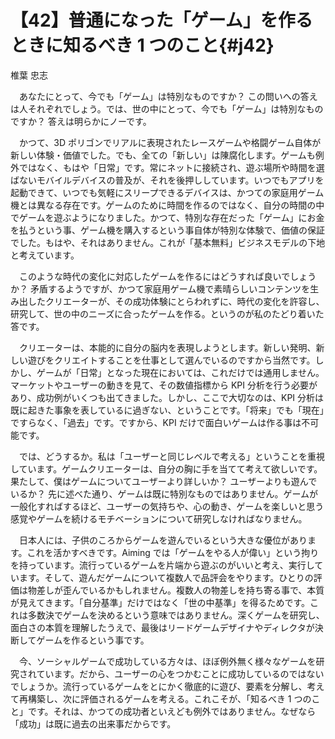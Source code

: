 # 【42】普通になった「ゲーム」を作るときに知るべき 1 つのこと{#j42}

<div class="author">椎葉 忠志</div>

　あなたにとって、今でも「ゲーム」は特別なものですか？ この問いへの答えは人それぞれでしょう。では、世の中にとって、今でも「ゲーム」は特別なものですか？ 答えは明らかにノーです。

　かつて、3D ポリゴンでリアルに表現されたレースゲームや格闘ゲーム自体が新しい体験・価値でした。でも、全ての「新しい」は陳腐化します。ゲームも例外ではなく、もはや「日常」です。常にネットに接続され、遊ぶ場所や時間を選ばないモバイルデバイスの普及が、それを後押ししています。いつでもアプリを起動できて、いつでも気軽にスリープできるデバイスは、かつての家庭用ゲーム機とは異なる存在です。ゲームのために時間を作るのではなく、自分の時間の中でゲームを遊ぶようになりました。かつて、特別な存在だった「ゲーム」にお金を払うという事、ゲーム機を購入するという事自体が特別な体験で、価値の保証でした。もはや、それはありません。これが「基本無料」ビジネスモデルの下地と考えています。

　このような時代の変化に対応したゲームを作るにはどうすれば良いでしょうか？ 矛盾するようですが、かつて家庭用ゲーム機で素晴らしいコンテンツを生み出したクリエーターが、その成功体験にとらわれずに、時代の変化を許容し、研究して、世の中のニーズに合ったゲームを作る。というのが私のたどり着いた答です。

　クリエーターは、本能的に自分の脳内を表現しようとします。新しい発明、新しい遊びをクリエイトすることを仕事として選んでいるのですから当然です。しかし、ゲームが「日常」となった現在においては、これだけでは通用しません。マーケットやユーザーの動きを見て、その数値指標から KPI 分析を行う必要があり、成功例がいくつも出てきました。しかし、ここで大切なのは、KPI 分析は既に起きた事象を表しているに過ぎない、ということです。「将来」でも「現在」ですらなく、「過去」です。ですから、KPI だけで面白いゲームは作る事は不可能です。

　では、どうするか。私は「ユーザーと同じレベルで考える」ということを重視しています。ゲームクリエーターは、自分の胸に手を当てて考えて欲しいです。果たして、僕はゲームについてユーザーより詳しいか？ ユーザーよりも遊んでいるか？ 先に述べた通り、ゲームは既に特別なものではありません。ゲームが一般化すればするほど、ユーザーの気持ちや、心の動き、ゲームを楽しいと思う感覚やゲームを続けるモチベーションについて研究しなければなりません。

　日本人には、子供のころからゲームを遊んでいるという大きな優位があります。これを活かすべきです。Aiming では「ゲームをやる人が偉い」という拘りを持っています。流行っているゲームを片端から遊ぶのがいいと考え、実行しています。そして、遊んだゲームについて複数人で品評会をやります。ひとりの評価は物差しが歪んでいるかもしれません。複数人の物差しを持ち寄る事で、本質が見えてきます。「自分基準」だけではなく「世の中基準」を得るためです。これは多数決でゲームを決めるという意味ではありません。深くゲームを研究し、面白さの本質を理解したうえで、最後はリードゲームデザイナやディレクタが決断してゲームを作るという事です。

　今、ソーシャルゲームで成功している方々は、ほぼ例外無く様々なゲームを研究されています。だから、ユーザーの心をつかむことに成功しているのではないでしょうか。流行っているゲームをとにかく徹底的に遊び、要素を分解し、考えて再構築し、次に評価されるゲームを考える。これこそが、「知るべき 1 つのこと」です。それは、かつての成功者といえども例外ではありません。なぜなら「成功」は既に過去の出来事だからです。
